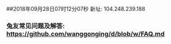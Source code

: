 ##2018年09月28日07时12分07秒 新址: 104.248.239.188
### 兔友常见问题及解答: https://github.com/wanggonging/d/blob/w/FAQ.md
